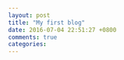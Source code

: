 ```yaml
---
layout: post
title: "My first blog"
date: 2016-07-04 22:51:27 +0800
comments: true
categories: 
---
```

